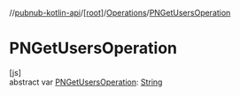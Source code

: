 //[pubnub-kotlin-api](../../../index.md)/[[root]](../index.md)/[Operations](index.md)/[PNGetUsersOperation](-p-n-get-users-operation.md)

# PNGetUsersOperation

[js]\
abstract var [PNGetUsersOperation](-p-n-get-users-operation.md): [String](https://kotlinlang.org/api/core/kotlin-stdlib/kotlin/-string/index.html)
